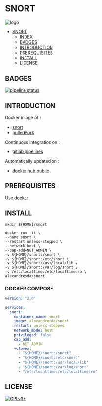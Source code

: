 # SNORT

![logo](https://assets.gitlab-static.net/uploads/-/system/project/avatar/12904480/snort-logo.png)

- [SNORT](#snort)
  - [INDEX](#index)
  - [BADGES](#badges)
  - [INTRODUCTION](#introduction)
  - [PREREQUISITES](#prerequisites)
  - [INSTALL](#install)
  - [LICENSE](#license)

## BADGES

[![pipeline status](https://gitlab.com/oda-alexandre/snort/badges/master/pipeline.svg)](https://gitlab.com/oda-alexandre/snort/commits/master)

## INTRODUCTION

Docker image of :

- [snort](https://www.snort.org/)
- [pulledPork](https://github.com/shirkdog/pulledpork)

Continuous integration on :

- [gitlab pipelines](https://gitlab.com/oda-alexandre/snort/pipelines)

Automatically updated on :

- [docker hub public](https://hub.docker.com/r/alexandreoda/snort/)

## PREREQUISITES

Use [docker](https://www.docker.com)

## INSTALL

```mkdir ${HOME}/snort```

```\
docker run -it \
--name snort \
--restart unless-stopped \
--network host \
--cap-add=NET_ADMIN \
-v ${HOME}/snort:/snort \
-v ${HOME}/snort:/etc/snort \
-v ${HOME}/snort:/usr/local/lib \
-v ${HOME}/snort:/var/log/snort \
-v /etc/localtime:/etc/localtime:ro \
alexandreoda/snort
```

### DOCKER COMPOSE

```yml
version: "2.0"

services:
  snort:
    container_name: snort
    image: alexandreoda/snort
    restart: unless-stopped
    network_mode: host
    privileged: false
    cap_add:
      - NET_ADMIN
    volumes:
      - "${HOME}/snort:/snort"
      - "${HOME}/snort:/etc/snort"
      - "${HOME}/snort:/usr/local/lib"
      - "${HOME}/snort:/var/log/snort"
      - "/etc/localtime:/etc/localtime:ro"
```

## LICENSE

[![GPLv3+](http://gplv3.fsf.org/gplv3-127x51.png)](https://gitlab.com/oda-alexandre/snort/blob/master/LICENSE)
